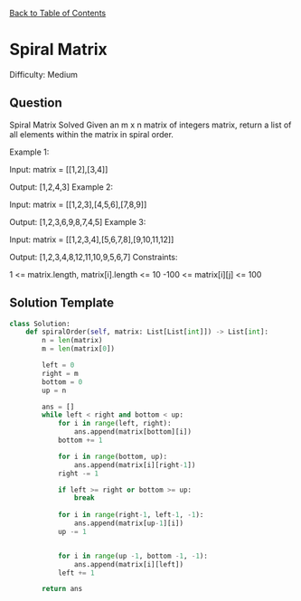 [Back to Table of Contents](../README.md)

# Spiral Matrix
Difficulty: Medium

## Question
Spiral Matrix
Solved 
Given an m x n matrix of integers matrix, return a list of all elements within the matrix in spiral order.

Example 1:



Input: matrix = [[1,2],[3,4]]

Output: [1,2,4,3]
Example 2:



Input: matrix = [[1,2,3],[4,5,6],[7,8,9]]

Output: [1,2,3,6,9,8,7,4,5]
Example 3:

Input: matrix = [[1,2,3,4],[5,6,7,8],[9,10,11,12]]

Output: [1,2,3,4,8,12,11,10,9,5,6,7]
Constraints:

1 <= matrix.length, matrix[i].length <= 10
-100 <= matrix[i][j] <= 100

## Solution Template
```python
class Solution:
    def spiralOrder(self, matrix: List[List[int]]) -> List[int]:
        n = len(matrix)
        m = len(matrix[0])

        left = 0
        right = m
        bottom = 0
        up = n

        ans = []
        while left < right and bottom < up:
            for i in range(left, right):
                ans.append(matrix[bottom][i])
            bottom += 1

            for i in range(bottom, up):
                ans.append(matrix[i][right-1])
            right -= 1

            if left >= right or bottom >= up:
                break
                
            for i in range(right-1, left-1, -1):
                ans.append(matrix[up-1][i])
            up -= 1


            for i in range(up -1, bottom -1, -1):
                ans.append(matrix[i][left])
            left += 1

        return ans
```
